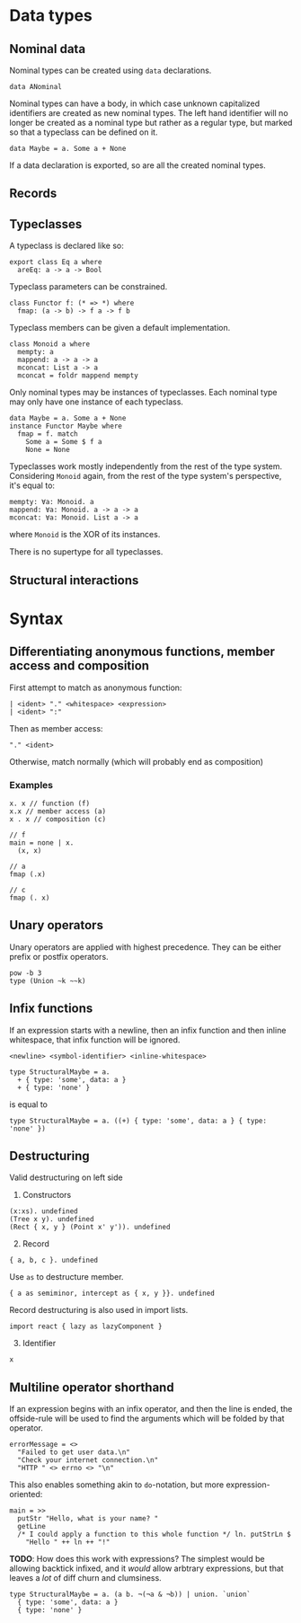 # Data types

## Nominal data

Nominal types can be created using `data` declarations.
```
data ANominal
```

Nominal types can have a body, in which case unknown capitalized identifiers are
created as new nominal types. The left hand identifier will no longer be created
as a nominal type but rather as a regular type, but marked so that a typeclass
can be defined on it.
```
data Maybe = a. Some a + None
```

If a data declaration is exported, so are all the created nominal types.

## Records

## Typeclasses
A typeclass is declared like so:
```
export class Eq a where
  areEq: a -> a -> Bool
```

Typeclass parameters can be constrained.
```
class Functor f: (* => *) where
  fmap: (a -> b) -> f a -> f b
```

Typeclass members can be given a default implementation.
```
class Monoid a where
  mempty: a
  mappend: a -> a -> a
  mconcat: List a -> a
  mconcat = foldr mappend mempty
```

Only nominal types may be instances of typeclasses. Each nominal type may only
have one instance of each typeclass.
```
data Maybe = a. Some a + None
instance Functor Maybe where
  fmap = f. match
    Some a = Some $ f a
    None = None
```

Typeclasses work mostly independently from the rest of the type system. Considering
`Monoid` again, from the rest of the type system's perspective, it's equal to:
```
mempty: ∀a: Monoid. a
mappend: ∀a: Monoid. a -> a -> a
mconcat: ∀a: Monoid. List a -> a
```
where `Monoid` is the XOR of its instances.

There is no supertype for all typeclasses.

## Structural interactions

# Syntax

## Differentiating anonymous functions, member access and composition
First attempt to match as anonymous function:
```
| <ident> "." <whitespace> <expression>
| <ident> ":"
```
Then as member access:
```
"." <ident>
```
Otherwise, match normally (which will probably end as composition)

### Examples
```
x. x // function (f)
x.x // member access (a)
x . x // composition (c)

// f
main = none | x.
  (x, x)

// a
fmap (.x)

// c
fmap (. x)
```

## Unary operators
Unary operators are applied with highest precedence.
They can be either prefix or postfix operators.

```
pow -b 3
type (Union ~k ~~k)
```

## Infix functions
If an expression starts with a newline, then an infix function and then
inline whitespace, that infix function will be ignored.

```
<newline> <symbol-identifier> <inline-whitespace>
```

```
type StructuralMaybe = a.
  + { type: 'some', data: a }
  + { type: 'none' }
```

is equal to

```
type StructuralMaybe = a. ((+) { type: 'some', data: a } { type: 'none' })
```

## Destructuring
Valid destructuring on left side

1. Constructors
```
(x:xs). undefined
(Tree x y). undefined
(Rect { x, y } (Point x' y')). undefined
```

2. Record
```
{ a, b, c }. undefined
```

Use `as` to destructure member.
```
{ a as semiminor, intercept as { x, y }}. undefined
```

Record destructuring is also used in import lists.

```
import react { lazy as lazyComponent }
```

3. Identifier
```
x
```

## Multiline operator shorthand

If an expression begins with an infix operator, and then the line is ended, the
offside-rule will be used to find the arguments which will be folded by that
operator.

```
errorMessage = <>
  "Failed to get user data.\n"
  "Check your internet connection.\n"
  "HTTP " <> errno <> "\n"
```

This also enables something akin to `do`-notation, but more expression-oriented:
```
main = >>
  putStr "Hello, what is your name? "
  getLine
  /* I could apply a function to this whole function */ ln. putStrLn $
    "Hello " ++ ln ++ "!"
```

**TODO**: How does this work with expressions? The simplest would be allowing backtick infixed,
and it *would* allow arbtrary expressions, but that leaves a *lot* of diff churn
and clumsiness.

```
type StructuralMaybe = a. (a b. ¬(¬a & ¬b)) | union. `union`
  { type: 'some', data: a }
  { type: 'none' }
```
